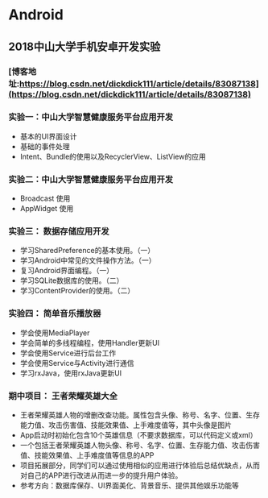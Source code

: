 # Android
## 2018中山大学手机安卓开发实验

### [博客地址:https://blog.csdn.net/dickdick111/article/details/83087138](https://blog.csdn.net/dickdick111/article/details/83087138)

### 实验一：中山大学智慧健康服务平台应用开发
 + 基本的UI界面设计
 + 基础的事件处理
 + Intent、Bundle的使用以及RecyclerView、ListView的应用


 ### 实验二：中山大学智慧健康服务平台应用开发
  + Broadcast 使用
  + AppWidget 使用

### 实验三： 数据存储应用开发

+ 学习SharedPreference的基本使用。（一）
+ 学习Android中常见的文件操作方法。（一）
+ 复习Android界面编程。（一）
+ 学习SQLite数据库的使用。（二）
+ 学习ContentProvider的使用。（二）

### 实验四： 简单音乐播放器

+ 学会使用MediaPlayer
+ 学会简单的多线程编程，使用Handler更新UI
+ 学会使用Service进行后台工作
+ 学会使用Service与Activity进行通信
+ 学习rxJava，使用rxJava更新UI

### 期中项目： 王者荣耀英雄大全

+ 王者荣耀英雄人物的增删改查功能。属性包含头像、称号、名字、位置、生存能力值、攻击伤害值、技能效果值、上手难度值等，其中头像是图片
+ App启动时初始化包含10个英雄信息（不要求数据库，可以代码定义或xml）
+ 一个包括王者荣耀英雄人物头像、称号、名字、位置、生存能力值、攻击伤害值、技能效果值、上手难度值等信息的APP
+ 项目拓展部分，同学们可以通过使用相似的应用进行体验后总结优缺点，从而对自己的APP进行改进从而进一步的提升用户体验。
+ 参考方向：数据库保存、UI界面美化、背景音乐、提供其他娱乐功能等

